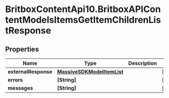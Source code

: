 # BritboxContentApi10.BritboxAPIContentModelsItemsGetItemChildrenListResponse

## Properties
Name | Type | Description | Notes
------------ | ------------- | ------------- | -------------
**externalResponse** | [**MassiveSDKModelItemList**](MassiveSDKModelItemList.md) |  | [optional] 
**errors** | **[String]** |  | [optional] 
**messages** | **[String]** |  | [optional] 


